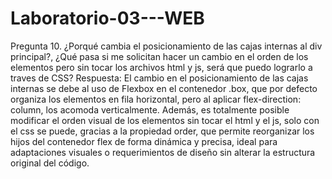 # Laboratorio-03---WEB

Pregunta 10.
 ¿Porqué cambia el posicionamiento de las cajas internas al div principal?, ¿Qué pasa si me solicitan hacer
un cambio en el orden de los elementos pero sin tocar los archivos html y js, será que puedo lograrlo a traves de CSS?
Respuesta: El cambio en el posicionamiento de las cajas internas se debe al uso de Flexbox en el contenedor .box, que por defecto organiza los elementos en fila horizontal, pero al aplicar flex-direction: column, los acomoda verticalmente. Además, es totalmente posible modificar el orden visual de los elementos sin tocar el html y el js, solo con el css se puede, gracias a la propiedad order, que permite reorganizar los hijos del contenedor flex de forma dinámica y precisa, ideal para adaptaciones visuales o requerimientos de diseño sin alterar la estructura original del código.
